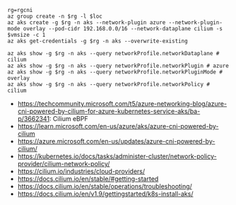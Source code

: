 ```
rg=rgcni
az group create -n $rg -l $loc
az aks create -g $rg -n aks --network-plugin azure --network-plugin-mode overlay --pod-cidr 192.168.0.0/16 --network-dataplane cilium -s $vmsize -c 1 
az aks get-credentials -g $rg -n aks --overwrite-existing
```

```
az aks show -g $rg -n aks --query networkProfile.networkDataplane # cilium
az aks show -g $rg -n aks --query networkProfile.networkPlugin # azure
az aks show -g $rg -n aks --query networkProfile.networkPluginMode # overlay
az aks show -g $rg -n aks --query networkProfile.networkPolicy # cilium
```

- https://techcommunity.microsoft.com/t5/azure-networking-blog/azure-cni-powered-by-cilium-for-azure-kubernetes-service-aks/ba-p/3662341: Cilium eBPF
- https://learn.microsoft.com/en-us/azure/aks/azure-cni-powered-by-cilium
- https://azure.microsoft.com/en-us/updates/azure-cni-powered-by-cilium/
- https://kubernetes.io/docs/tasks/administer-cluster/network-policy-provider/cilium-network-policy/
- https://cilium.io/industries/cloud-providers/
- https://docs.cilium.io/en/stable/#getting-started
- https://docs.cilium.io/en/stable/operations/troubleshooting/
- https://docs.cilium.io/en/v1.9/gettingstarted/k8s-install-aks/
